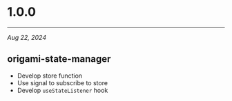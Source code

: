 # 1.0.0

---

_Aug 22, 2024_

## origami-state-manager

- Develop store function
- Use signal to subscribe to store
- Develop `useStateListener` hook
